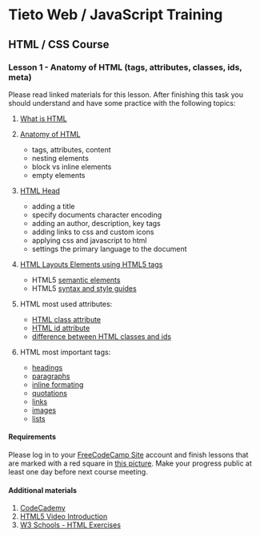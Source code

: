 # Tieto Web / JavaScript Training

## HTML / CSS Course
### Lesson 1 - Anatomy of HTML (tags, attributes, classes, ids, meta)

Please read linked materials for this lesson.
After finishing this task you should understand and have some practice with the following topics:

1. [What is HTML](https://developer.mozilla.org/en-US/docs/Learn/HTML/Introduction_to_HTML/Getting_started)
2. [Anatomy of HTML](https://developer.mozilla.org/en-US/docs/Learn/Getting_started_with_the_web/HTML_basics)
    - tags, attributes, content
    - nesting elements
    - block vs inline elements
    - empty elements
3. [HTML Head](https://developer.mozilla.org/en-US/docs/Learn/HTML/Introduction_to_HTML/The_head_metadata_in_HTML)
    - adding a title
    - specify documents character encoding
    - adding an author, description, key tags
    - adding links to css and custom icons
    - applying css and javascript to html
    - settings the primary language to the document
4. [HTML Layouts Elements using HTML5 tags](https://developer.mozilla.org/en-US/docs/Learn/HTML/Introduction_to_HTML/Document_and_website_structure)
    - HTML5 [semantic elements](https://www.w3schools.com/html/html5_semantic_elements.asp)
    - HTML5 [syntax and style guides](https://www.w3schools.com/html/html5_syntax.asp)
     
5. HTML most used attributes:
   - [HTML class attribute](https://www.w3schools.com/html/html_classes.asp)
   - [HTML id attribute](https://www.w3schools.com/Html/html_id.asp)
   - [difference between HTML classes and ids](http://www.htmldog.com/guides/css/intermediate/classid/)
6. HTML most important tags:
    - [headings](https://www.w3schools.com/html/html_headings.asp)
    - [paragraphs](https://www.w3schools.com/html/html_paragraphs.asp)
    - [inline formating](https://www.w3schools.com/html/html_paragraphs.asp)
    - [quotations](https://www.w3schools.com/html/html_quotation_elements.asp)
    - [links](https://www.w3schools.com/html/html_links.asp)
    - [images](https://www.w3schools.com/html/html_images.asp)
    - [lists](https://www.w3schools.com/html/html_lists.asp)    
    

#### Requirements

Please log in to your [FreeCodeCamp Site](https://www.freecodecamp.org/) account and finish lessons that are marked with a red square in [this picture](freecodecamp-lesson1.png).
Make your progress public at least one day before next course meeting.

#### Additional materials
1. [CodeCademy](https://www.codecademy.com/courses/learn-html-elements/lessons/intro-to-html/exercises/intro?course_redirect=learn-html)
2. [HTML5 Video Introduction](https://scrimba.com/g/ghtml)
3. [W3 Schools - HTML Exercises](https://www.w3schools.com/html/exercise.asp)
